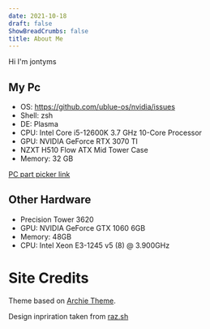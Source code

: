 ```yaml
---
date: 2021-10-18
draft: false
ShowBreadCrumbs: false
title: About Me
---
```

Hi I'm jontyms
## My Pc
* OS: https://github.com/ublue-os/nvidia/issues
* Shell: zsh
* DE: Plasma
* CPU: Intel Core i5-12600K 3.7 GHz 10-Core Processor
* GPU: NVIDIA GeForce RTX 3070 TI
* NZXT H510 Flow ATX Mid Tower Case
* Memory: 32 GB

[PC part picker link](https://pcpartpicker.com/list/7t9fnt)
## Other Hardware
* Precision Tower 3620
* GPU: NVIDIA GeForce GTX 1060 6GB
* Memory: 48GB
* CPU: Intel Xeon E3-1245 v5 (8) @ 3.900GHz

# Site Credits
Theme based on [Archie Theme](https://github.com/athul/archie).

Design inpriration taken from [raz.sh](https://raz.sh/)
